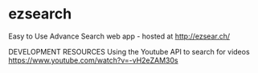 # ezsearch
Easy to Use Advance Search web app - hosted at http://ezsear.ch/

DEVELOPMENT RESOURCES
Using the Youtube API to search for videos
https://www.youtube.com/watch?v=-vH2eZAM30s
